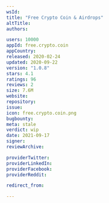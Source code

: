 ```yaml
---
wsId: 
title: "Free Crypto Coin & Airdrops"
altTitle: 
authors:

users: 10000
appId: free.crypto.coin
appCountry: 
released: 2020-02-24
updated: 2020-09-22
version: "1.0.8"
stars: 4.1
ratings: 96
reviews: 2
size: 7.6M
website: 
repository: 
issue: 
icon: free.crypto.coin.png
bugbounty: 
meta: stale
verdict: wip
date: 2021-09-17
signer: 
reviewArchive:

providerTwitter: 
providerLinkedIn: 
providerFacebook: 
providerReddit: 

redirect_from:

---
```


